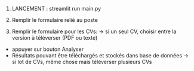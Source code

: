 1) LANCEMENT : streamlit run main.py

2) Remplir le formulaire relié au poste
   
3) Remplir le formulaire pour les CVs:
-> si un seul CV, choisir entre la version à téléverser (PDF ou texte)
- appuyer sur bouton Analyser
- Résultats pouvant être téléchargés et stockés dans base de données
-> si lot de CVs, même chose mais téléverser plusieurs CVs
